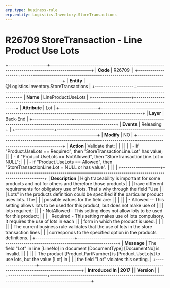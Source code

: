 ```yaml
---
erp.type: business-rule
erp.entity: Logistics.Inventory.StoreTransactions
---
```


# R26709 StoreTransaction - Line Product Use Lots
+-------------------+--------------------------------------------------------------------------------------------------+
| **Code**          | R26709                                                                                           |
+-------------------+--------------------------------------------------------------------------------------------------+
| **Entity**        | @Logistics.Inventory.StoreTransactions                                                                                 |
+-------------------+--------------------------------------------------------------------------------------------------+
| **Name**          | LineProductUseLots                                                                               |
+-------------------+--------------------------------------------------------------------------------------------------+
| **Attribute**     | Lot                                                                                              |
+-------------------+--------------------------------------------------------------------------------------------------+
| **Layer**         | Back-End                                                                                         |
+-------------------+--------------------------------------------------------------------------------------------------+
| **Events**        | Releasing +                                                                                      |
+-------------------+--------------------------------------------------------------------------------------------------+
| **Modify**        | NO                                                                                               |
+-------------------+--------------------------------------------------------------------------------------------------+
| **Action**        | Validate that:                                                                                   |
|                   |                                                                                                  |
|                   | -   if \"Product.UseLots == Required\", then \"StoreTransactionLine.Lot\" has value;             |
|                   | -   if \"Product.UseLots == NotAllowed\", then \"StoreTransactionLine.Lot = NULL\";              |
|                   | -   if \"Product.UseLots == Allowed\", then \"StoreTransactionLine.Lot = NULL or has value\".    |
|                   |                                                                                                  |
+-------------------+--------------------------------------------------------------------------------------------------+
| **Description**   | High traceability is important for some products and not for others and therefore those products |
|                   | have different requirements for obligatory use of lots. That's why through the field \"Use       |
|                   | Lots\" in the products definition could be specified if the particular product uses lots. The    |
|                   | possible values for the field are:                                                               |
|                   |                                                                                                  |
|                   | -   Allowed -- This setting allows lots to be used for this product, but does not make use of    |
|                   |     lots required;                                                                               |
|                   | -   NotAllowed - This setting does not allow lots to be used for this product;                   |
|                   | -   Required - This setting makes use of lots compulsory. It requires the use of lots in each    |
|                   |     form in which the product is used.                                                           |
|                   |                                                                                                  |
|                   | The current business rule validates that the use of lots in the store transaction lines          |
|                   | corresponds to the specified option in the products definitions.                                 |
+-------------------+--------------------------------------------------------------------------------------------------+
| **Message**       | The field \"Lot\" in line \[LineNo\] in document \[DocumentType\] \[DocumentNo\] is invalid.     |
|                   |                                                                                                  |
|                   | The product \[Product.PartNumber\] is \[Product.UseLots\] to use lots, but the value \[Lot\] in  |
|                   | the field \"Lot\" violates this setting.                                                         |
+-------------------+--------------------------------------------------------------------------------------------------+
| **Introduced In   | 2017                                                                                             |
| Version**         |                                                                                                  |
+-------------------+--------------------------------------------------------------------------------------------------+

  

  

  
